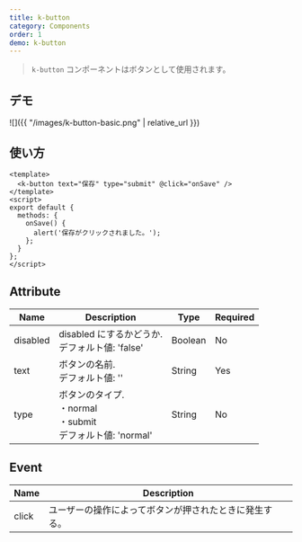 ```yaml
---
title: k-button
category: Components
order: 1
demo: k-button
---
```


> `k-button` コンポーネントはボタンとして使用されます。

## デモ

![]({{ "/images/k-button-basic.png" | relative_url }})

## 使い方

```vue
<template>
  <k-button text="保存" type="submit" @click="onSave" />
</template>
<script>
export default {
  methods: {
    onSave() {
      alert('保存がクリックされました。');
    };
  }
};
</script>
```

## Attribute

| Name     | Description                                                        | Type    | Required |
| -------- | ------------------------------------------------------------------ | ------- | -------- |
| disabled | disabled にするかどうか.<br>デフォルト値: 'false'                  | Boolean | No       |
| text     | ボタンの名前.<br>デフォルト値: ''                                  | String  | Yes      |
| type     | ボタンのタイプ.<br>・normal<br>・submit <br>デフォルト値: 'normal' | String  | No       |

## Event

| Name  | Description                                            |
| ----- | ------------------------------------------------------ |
| click | ユーザーの操作によってボタンが押されたときに発生する。 |
